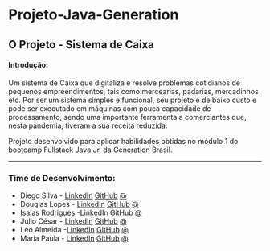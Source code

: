 # Projeto-Java-Generation

## O Projeto - Sistema de Caixa

#### Introdução:

Um sistema de Caixa que digitaliza e resolve problemas cotidianos de pequenos empreendimentos, tais como mercearias, padarias, mercadinhos etc. Por ser um sistema simples e
funcional, seu projeto é de baixo custo e pode ser executado em máquinas com pouca capacidade de processamento, sendo uma importante ferramenta a comerciantes que, nesta pandemia,
tiveram a sua receita reduzida.

Projeto desenvolvido para aplicar habilidades obtidas no módulo 1 do bootcamp Fullstack Java Jr, da Generation Brasil.

---

### Time de Desenvolvimento:

- Diego Silva - <a href="https://www.linkedin.com/in/diego-silva-2479711a7/">LinkedIn<a/> <a href="https://github.com/diegobsilva10">GitHub<a/>  <a href="http://teste.com">@<a/>  
- Douglas Lopes - <a href="https://www.linkedin.com/in/douglas-souza-94675616a/">LinkedIn<a/> <a href="https://github.com/snaiter0">GitHub<a/>  <a href="#">@<a/> 
- Isaías Rodrigues -<a href="https://www.linkedin.com/in/isaiasz/">LinkedIn<a/> <a href="https://github.com/isaiaszanoni">GitHub<a/>  <a href="#">@<a/> 
- Julio César - <a href="https://www.linkedin.com/in/isaiasz/">LinkedIn<a/> <a href="https://github.com/isaiaszanoni">GitHub<a/>  <a href="#">@<a/> 
- Léo Almeida  -<a href="https://www.linkedin.com/in/leo-nardow/">LinkedIn<a/> <a href="https://github.com/leo-nardow">GitHub<a/>  <a href="#">@<a/> 
- Maria Paula - <a href="https://www.linkedin.com/in/mariapaula-bern/">LinkedIn<a/> <a href="https://github.com/MariaPaulaBernardes">GitHub<a/>  <a href="#">@<a/> 

